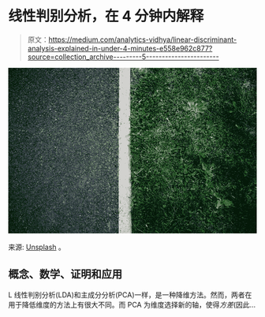 # 线性判别分析，在 4 分钟内解释

> 原文：<https://medium.com/analytics-vidhya/linear-discriminant-analysis-explained-in-under-4-minutes-e558e962c877?source=collection_archive---------5----------------------->

![](img/c8cc2776ef84f86d645add028555ebcf.png)

来源: [Unsplash](https://unsplash.com/photos/Rm3nWQiDTzg) 。

## 概念、数学、证明和应用

L 线性判别分析(LDA)和主成分分析(PCA)一样，是一种降维方法。然而，两者在用于降低维度的方法上有很大不同。而 PCA 为维度选择新的轴，使得*方差*(因此…